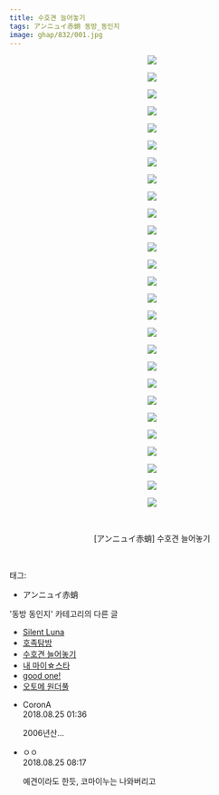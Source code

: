 ```yaml
---
title: 수호견 늘어놓기
tags: アンニュイ赤蛸 동방_동인지
image: ghap/832/001.jpg
---
```

<div class="article">
<p style="text-align: center; clear: none; float: none;"><img src="{{ site.nasurl }}/ghap/832/001.jpg"/></p>
<p style="text-align: center; clear: none; float: none;"><img src="{{ site.nasurl }}/ghap/832/002.jpg"/></p>
<p style="text-align: center; clear: none; float: none;"><img src="{{ site.nasurl }}/ghap/832/003.jpg"/></p>
<p style="text-align: center; clear: none; float: none;"><img src="{{ site.nasurl }}/ghap/832/004.jpg"/></p>
<p style="text-align: center; clear: none; float: none;"><img src="{{ site.nasurl }}/ghap/832/005.jpg"/></p>
<p style="text-align: center; clear: none; float: none;"><img src="{{ site.nasurl }}/ghap/832/006.jpg"/></p>
<p style="text-align: center; clear: none; float: none;"><img src="{{ site.nasurl }}/ghap/832/007.jpg"/></p>
<p style="text-align: center; clear: none; float: none;"><img src="{{ site.nasurl }}/ghap/832/008.jpg"/></p>
<p style="text-align: center; clear: none; float: none;"><img src="{{ site.nasurl }}/ghap/832/009.jpg"/></p>
<p style="text-align: center; clear: none; float: none;"><img src="{{ site.nasurl }}/ghap/832/010.jpg"/></p>
<p style="text-align: center; clear: none; float: none;"><img src="{{ site.nasurl }}/ghap/832/011.jpg"/></p>
<p style="text-align: center; clear: none; float: none;"><img src="{{ site.nasurl }}/ghap/832/012.jpg"/></p>
<p style="text-align: center; clear: none; float: none;"><img src="{{ site.nasurl }}/ghap/832/013.jpg"/></p>
<p style="text-align: center; clear: none; float: none;"><img src="{{ site.nasurl }}/ghap/832/014.jpg"/></p>
<p style="text-align: center; clear: none; float: none;"><img src="{{ site.nasurl }}/ghap/832/015.jpg"/></p>
<p style="text-align: center; clear: none; float: none;"><img src="{{ site.nasurl }}/ghap/832/016.jpg"/></p>
<p style="text-align: center; clear: none; float: none;"><img src="{{ site.nasurl }}/ghap/832/017.jpg"/></p>
<p style="text-align: center; clear: none; float: none;"><img src="{{ site.nasurl }}/ghap/832/018.jpg"/></p>
<p style="text-align: center; clear: none; float: none;"><img src="{{ site.nasurl }}/ghap/832/019.jpg"/></p>
<p style="text-align: center; clear: none; float: none;"><img src="{{ site.nasurl }}/ghap/832/020.jpg"/></p>
<p style="text-align: center; clear: none; float: none;"><img src="{{ site.nasurl }}/ghap/832/021.jpg"/></p>
<p style="text-align: center; clear: none; float: none;"><img src="{{ site.nasurl }}/ghap/832/022.jpg"/></p>
<p style="text-align: center; clear: none; float: none;"><img src="{{ site.nasurl }}/ghap/832/023.jpg"/></p>
<p style="text-align: center; clear: none; float: none;"><img src="{{ site.nasurl }}/ghap/832/024.jpg"/></p>
<p style="text-align: center; clear: none; float: none;"><img src="{{ site.nasurl }}/ghap/832/025.jpg"/></p>
<p style="text-align: center; clear: none; float: none;"><img src="{{ site.nasurl }}/ghap/832/026.jpg"/></p>
<p style="text-align: center; clear: none; float: none;"><img src="{{ site.nasurl }}/ghap/832/027.jpg"/></p>
<p style="text-align: center; clear: none; float: none;"><br/></p>
<p style="text-align: center; clear: none; float: none;">[アンニュイ赤蛸] 수호견 늘어놓기</p>
<p><br/></p>
</div><div class="tagTrail">
<p>태그: </p>
<ul>
<li>アンニュイ赤蛸</li>
</ul>
</div><div class="another">
<p>'동방 동인지' 카테고리의 다른 글</p>
<ul>
<li><a href="/2016-07-13-ghap_834">Silent Luna</a></li>
<li><a href="/2016-07-13-ghap_833">호족탐방</a></li>
<li><a href="/2016-07-13-ghap_832">수호견 늘어놓기</a></li>
<li><a href="/2016-07-13-ghap_831">내 마이☆스타</a></li>
<li><a href="/2016-07-13-ghap_830">good one!</a></li>
<li><a href="/2016-07-13-ghap_829">오토메 원더풀</a></li>
</ul>
</div><div class="cb_module cb_fluid">
<div class="cb_wrt cb_profile">
<div class="comment">
<ul>
<li class="cb_thumb_off" id="comment15316867">
<div class="cb_comment_area">
<div class="cb_info_area">
<div class="cb_section">
<span class="cb_nick_name">CoronA</span>
</div>
<div class="cb_section">
<span class="cb_date">2018.08.25 01:36 </span>
</div>
</div>
<div class="cb_dsc_comment">
<p class="cb_dsc">
											2006년산...
										</p>
</div>
</div></li>
<li class="cb_thumb_off" id="comment15317034">
<div class="cb_comment_area">
<div class="cb_info_area">
<div class="cb_section">
<span class="cb_nick_name">ㅇㅇ</span>
</div>
<div class="cb_section">
<span class="cb_date">2018.08.25 08:17 </span>
</div>
</div>
<div class="cb_dsc_comment">
<p class="cb_dsc">
											예견이라도 한듯, 코마이누는 나와버리고
										</p>
</div>
</div></li>
</ul>
</div>
</div><!-- commentList close -->
</div>